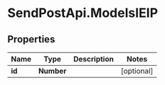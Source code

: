 # SendPostApi.ModelsIEIP

## Properties
Name | Type | Description | Notes
------------ | ------------- | ------------- | -------------
**id** | **Number** |  | [optional] 


